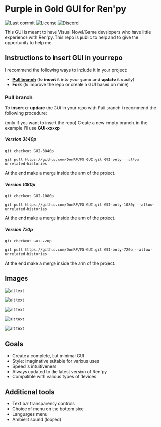 # Purple in Gold GUI for Ren'py

![Last commit](https://img.shields.io/github/last-commit/DonRP/PG-GUI)
![License](https://img.shields.io/github/license/DonRP/PG-GUI)
<span class="discord">
<a href="https://discord.gg/5UFPjP9" title="Discord"><img src="https://img.shields.io/discord/688162156151439536" alt="Discord" /></a>

This GUI is meant to have Visual Novel/Game developers who have little experience with Ren'py.
This repo is public to help and to give the opportunity to help me.

## Instructions to insert GUI in your repo 
I recommend the following ways to include it in your project:
- [**Pull branch**](https://github.com/DonRP/PG-GUI#pull-branch) (to **insert** it into your game and **update** it easily)
- **Fork** (to improve the repo or create a GUI based on mine)

### Pull branch
To **insert** or **update** the GUI in your repo with Pull branch I recommend the following procedure:

(only if you want to insert the repo) Create a new empty branch, in the example I'll use **GUI-xxxxp**

##### Version 3840p

`git checkout GUI-3840p`

`git pull https://github.com/DonRP/PG-GUI.git GUI-only --allow-unrelated-histories`

At the end make a merge inside the arm of the project.

##### Version 1080p

`git checkout GUI-1080p`

`git pull https://github.com/DonRP/PG-GUI.git GUI-only-1080p --allow-unrelated-histories`

At the end make a merge inside the arm of the project.

##### Version 720p

`git checkout GUI-720p`

`git pull https://github.com/DonRP/PG-GUI.git GUI-only-720p --allow-unrelated-histories`

At the end make a merge inside the arm of the project.

## Images
![alt text](https://github.com/DonRP/PG-GUI/blob/master/images/Main_menu.webp "Main menu")

![alt text](https://github.com/DonRP/PG-GUI/blob/master/images/Options.webp "Options")

![alt text](https://github.com/DonRP/PG-GUI/blob/master/images/Options-Russian.webp "Options Russian")

![alt text](https://github.com/DonRP/PG-GUI/blob/master/images/Choice_menu.webp "Choice menu")

![alt text](https://github.com/DonRP/PG-GUI/blob/master/images/Save.webp "Save")

## Goals
- Create a complete, but minimal GUI
- Style: imaginative suitable for various uses
- Speed is intuitiveness
- Always updated to the latest version of Ren'py
- Compatible with various types of devices

## Additional tools
- Text bar transparency controls
- Choice of menu on the bottom side
- Languages menu
- Ambient sound (looped)
